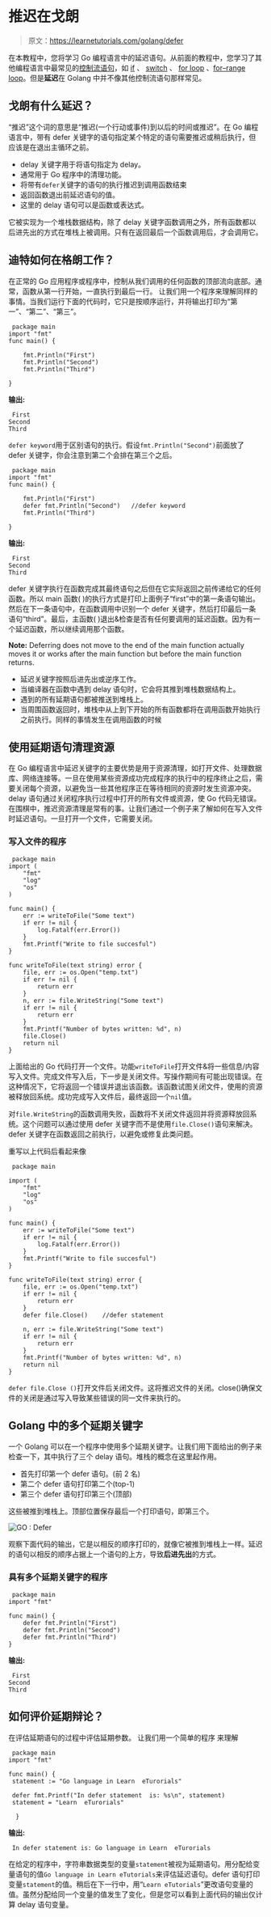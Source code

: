 # 推迟在戈朗

> 原文：<https://learnetutorials.com/golang/defer>

在本教程中，您将学习 Go 编程语言中的延迟语句。从前面的教程中，您学习了其他编程语言中最常见的[控制流语句](../golang/control-flow-statements)，如 [if](../golang/control-flow-statements) 、 [switch](../golang/control-flow-statements) 、 [for loop](../golang/loops-with-examples) 、[for–range loop](../golang/loops-with-examples)。但是**延迟**在 Golang 中并不像其他控制流语句那样常见。

## 戈朗有什么延迟？

“推迟”这个词的意思是“推迟(一个行动或事件)到以后的时间或推迟”。在 Go 编程语言中，带有 defer 关键字的语句指定某个特定的语句需要推迟或稍后执行，但应该是在退出主循环之前。

*   delay 关键字用于将语句指定为 delay。
*   通常用于 Go 程序中的清理功能。
*   将带有`defer`关键字的语句的执行推迟到调用函数结束
*   返回函数退出前延迟语句的值。
*   这里的 delay 语句可以是函数或表达式。

它被实现为一个堆栈数据结构，除了 delay 关键字函数调用之外，所有函数都以后进先出的方式在堆栈上被调用。只有在返回最后一个函数调用后，才会调用它。

## 迪特如何在格朗工作？

在正常的 Go 应用程序或程序中，控制从我们调用的任何函数的顶部流向底部。通常，函数从第一行开始，一直执行到最后一行。
让我们用一个程序来理解同样的事情。当我们运行下面的代码时，它只是按顺序运行，并将输出打印为“第一”、“第二”、“第三”。

```
 package main
import "fmt"
func main() {

    fmt.Println("First")
    fmt.Println("Second")
    fmt.Println("Third")

} 

```

**输出:**

```
 First
Second
Third 
```

`defer keyword`用于区别语句的执行。假设`fmt.Println("Second")`前面放了 defer 关键字，你会注意到第二个会排在第三个之后。

```
 package main
import "fmt"
func main() {

    fmt.Println("First")
    defer fmt.Println("Second")   //defer keyword
    fmt.Println("Third")

} 

```

**输出:**

```
 First
Second
Third 
```

defer 关键字执行在函数完成其最终语句之后但在它实际返回之前传递给它的任何函数。所以 main 函数( )的执行方式是打印上面例子“first”中的第一条语句输出。然后在下一条语句中，在函数调用中识别一个 defer 关键字，然后打印最后一条语句“third”。最后，主函数( )退出&检查是否有任何要调用的延迟函数。因为有一个延迟函数，所以继续调用那个函数。

**Note:** Deferring does not move to the end of the main function actually moves it or works after the main function but before the main function returns.

*   延迟关键字按照后进先出或逆序工作。
*   当编译器在函数中遇到 delay 语句时，它会将其推到堆栈数据结构上。
*   遇到的所有延期语句都被推送到堆栈上。
*   当周围函数返回时，堆栈中从上到下开始的所有函数都将在调用函数开始执行之前执行。同样的事情发生在调用函数的时候

## 使用延期语句清理资源

在 Go 编程语言中延迟关键字的主要优势是用于资源清理，如打开文件、处理数据库、网络连接等。一旦在使用某些资源成功完成程序的执行中的程序终止之后，需要关闭每个资源，以避免当一些其他程序正在等待相同的资源时发生资源冲突。
delay 语句通过关闭程序执行过程中打开的所有文件或资源，使 Go 代码无错误。
在围棋中，推迟资源清理是常有的事。让我们通过一个例子来了解如何在写入文件时延迟语句。一旦打开一个文件，它需要关闭。

### 写入文件的程序

```
 package main
import (
    "fmt"
    "log"
    "os"
)

func main() {
    err := writeToFile("Some text")
    if err != nil {
        log.Fatalf(err.Error())
    }
    fmt.Printf("Write to file succesful")
}

func writeToFile(text string) error {
    file, err := os.Open("temp.txt")
    if err != nil {
        return err
    }
    n, err := file.WriteString("Some text")
    if err != nil {
        return err
    }
    fmt.Printf("Number of bytes written: %d", n)
    file.Close()
    return nil
} 

```

上面给出的 Go 代码打开一个文件。功能`writeToFile`打开文件&将一些信息/内容写入文件。完成文件写入后，下一步是关闭文件。写操作期间有可能出现错误。在这种情况下，它将返回一个错误并退出该函数。该函数试图关闭文件，使用的资源被释放回系统。成功完成写入文件后，最终返回一个`nil`值。

对`file.WriteString`的函数调用失败，函数将不关闭文件返回并将资源释放回系统。这个问题可以通过使用 defer 关键字而不是使用`file.Close()`语句来解决。defer 关键字在函数返回之前执行，以避免或修复此类问题。

重写以上代码后看起来像

```
 package main

import (
    "fmt"
    "log"
    "os"
)

func main() {
    err := writeToFile("Some text")
    if err != nil {
        log.Fatalf(err.Error())
    }
    fmt.Printf("Write to file succesful")
}

func writeToFile(text string) error {
    file, err := os.Open("temp.txt")
    if err != nil {
        return err
    }
    defer file.Close()    //defer statement

    n, err := file.WriteString("Some text")
    if err != nil {
        return err
    }
    fmt.Printf("Number of bytes written: %d", n)
    return nil
} 

```

`defer file.Close ()`打开文件后关闭文件。这将推迟文件的关闭。close()确保文件的关闭是通过写入导致某些错误的同一文件来执行的。

## Golang 中的多个延期关键字

一个 Golang 可以在一个程序中使用多个延期关键字。让我们用下面给出的例子来检查一下，其中执行了三个 delay 语句。堆栈的概念在这里起作用。

*   首先打印第一个 defer 语句。(前 2 名)
*   第二个 defer 语句打印第二个(top-1)
*   第三个 defer 语句打印第三个(顶部)

这些被推到堆栈上。顶部位置保存最后一个打印语句，即第三个。

![GO : Defer](img/8de9f9aa4be31fa71fa8760f5f9ebeb5.png)

观察下面代码的输出，它是以相反的顺序打印的，就像它被推到堆栈上一样。延迟的语句以相反的顺序占据上一个语句的上方，导致**后进先出**的方式。

### 具有多个延期关键字的程序

```
 package main
import "fmt"

func main() {
    defer fmt.Println("First")
    defer fmt.Println("Second")
    defer fmt.Println("Third")
} 

```

**输出:**

```
 First
Second
Third 
```

## 如何评价延期辩论？

在评估延期语句的过程中评估延期参数。
让我们用一个简单的程序
来理解

```
 package main
import "fmt"

func main() {
 statement := "Go language in Learn  eTurorials"

 defer fmt.Printf("In defer statement  is: %s\n", statement)
 statement = "Learn  eTurorials"

  } 

```

**输出:**

```
 In defer statement is: Go language in Learn  eTurorials 
```

在给定的程序中，字符串数据类型的变量`statement`被视为延期语句。用分配给变量语句的值`Go language in Learn eTutorials`来评估延迟语句。defer 语句打印变量`statement`的值。稍后在下一行中，用“`Learn eTutorials`”更改语句变量的值。虽然分配给同一个变量的值发生了变化，但是您可以看到上面代码的输出仅计算 delay 语句变量。